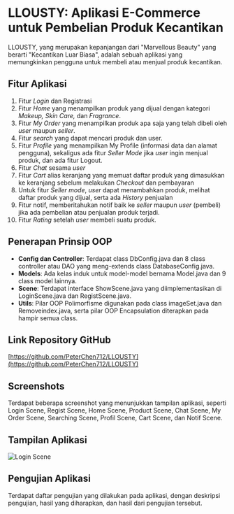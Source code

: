 # LLOUSTY: Aplikasi E-Commerce untuk Pembelian Produk Kecantikan

LLOUSTY, yang merupakan kepanjangan dari "Marvellous Beauty" yang berarti "Kecantikan Luar Biasa", adalah sebuah aplikasi yang memungkinkan pengguna untuk membeli atau menjual produk kecantikan.

## Fitur Aplikasi

1. Fitur *Login* dan Registrasi
2. Fitur *Home* yang menampilkan produk yang dijual dengan kategori *Makeup, Skin Care,* dan *Fragrance*.
3. Fitur *My Order* yang menampilkan produk apa saja yang telah dibeli oleh *user* maupun *seller*.
4. Fitur *search* yang dapat mencari produk dan user.
5. Fitur *Profile* yang menampilkan My Profile (informasi data dan alamat pengguna), sekaligus ada fitur *Seller Mode* jika *user* ingin menjual produk, dan ada fitur Logout.
6. Fitur *Chat* sesama *user*
7. Fitur *Cart* alias keranjang yang memuat daftar produk yang dimasukkan ke keranjang sebelum melakukan *Checkout* dan pembayaran
8. Untuk fitur *Seller mode*, *user* dapat menambahkan produk, melihat daftar produk yang dijual, serta ada *History* penjualan
9. Fitur notif, memberitahukan notif baik ke *seller* maupun *user* (pembeli) jika ada pembelian atau penjualan produk terjadi.
10. Fitur *Rating* setelah *user* membeli suatu produk.

## Penerapan Prinsip OOP

- **Config dan Controller**: Terdapat class DbConfig.java dan 8 class controller atau DAO yang meng-extends class DatabaseConfig.java.
- **Models**: Ada kelas induk untuk model-model bernama Model.java dan 9 class model lainnya.
- **Scene**: Terdapat interface ShowScene.java yang diimplementasikan di LoginScene.java dan RegistScene.java.
- **Utils**: Pilar OOP Polimorfisme digunakan pada class imageSet.java dan Removeindex.java, serta pilar OOP Encapsulation diterapkan pada hampir semua class.

## Link Repository GitHub

[https://github.com/PeterChen712/LLOUSTY](https://github.com/PeterChen712/LLOUSTY)

## Screenshots

Terdapat beberapa screenshot yang menunjukkan tampilan aplikasi, seperti Login Scene, Regist Scene, Home Scene, Product Scene, Chat Scene, My Order Scene, Searching Scene, Profil Scene, Cart Scene, dan Notif Scene.

## Tampilan Aplikasi
![Login Scene](https://github.com/PeterChen712/Grocery-Shop/blob/fa1df36aa5524770c65aff579f3a2194af5721ce/readme/login.png)

## Pengujian Aplikasi

Terdapat daftar pengujian yang dilakukan pada aplikasi, dengan deskripsi pengujian, hasil yang diharapkan, dan hasil dari pengujian tersebut.
